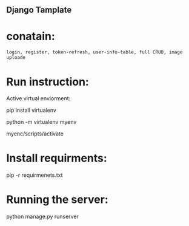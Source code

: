 ## Django Tamplate

# conatain:
    login, register, token-refresh, user-info-table, full CRUD, image uploade


# Run instruction:

Active virtual enviorment:

  pip install virtualenv
  
  python -m virtualenv myenv
  
  myenc/scripts/activate


# Install requirments:

  pip -r requirmenets.txt



# Running the server:

  python manage.py runserver
